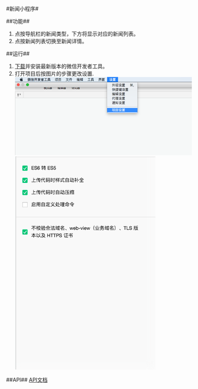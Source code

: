 #新闻小程序#

##功能##
1. 点按导航栏的新闻类型，下方将显示对应的新闻列表。
2. 点按新闻列表切换至新闻详情。

##运行##
1. [下载](https://developers.weixin.qq.com/miniprogram/dev/devtools/download.html)并安装最新版本的微信开发者工具。
2. 打开项目后按图片的步骤更改设置.
![img-menu-bar](/images/img-menu-bar.png)
![img-check-option](/images/img-check-option.png)

##API##
[API文档](https://github.com/udacity/wmpnd-news/blob/master/news_api.md)
